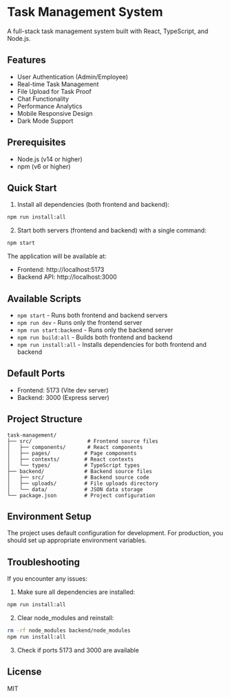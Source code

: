 # Task Management System

A full-stack task management system built with React, TypeScript, and Node.js.

## Features

- User Authentication (Admin/Employee)
- Real-time Task Management
- File Upload for Task Proof
- Chat Functionality
- Performance Analytics
- Mobile Responsive Design
- Dark Mode Support

## Prerequisites

- Node.js (v14 or higher)
- npm (v6 or higher)

## Quick Start

1. Install all dependencies (both frontend and backend):
```bash
npm run install:all
```

2. Start both servers (frontend and backend) with a single command:
```bash
npm start
```

The application will be available at:
- Frontend: http://localhost:5173
- Backend API: http://localhost:3000

## Available Scripts

- `npm start` - Runs both frontend and backend servers
- `npm run dev` - Runs only the frontend server
- `npm run start:backend` - Runs only the backend server
- `npm run build:all` - Builds both frontend and backend
- `npm run install:all` - Installs dependencies for both frontend and backend

## Default Ports

- Frontend: 5173 (Vite dev server)
- Backend: 3000 (Express server)

## Project Structure

```
task-management/
├── src/                  # Frontend source files
│   ├── components/       # React components
│   ├── pages/           # Page components
│   ├── contexts/        # React contexts
│   └── types/           # TypeScript types
├── backend/             # Backend source files
│   ├── src/             # Backend source code
│   ├── uploads/         # File uploads directory
│   └── data/            # JSON data storage
└── package.json         # Project configuration
```

## Environment Setup

The project uses default configuration for development. For production, you should set up appropriate environment variables.

## Troubleshooting

If you encounter any issues:

1. Make sure all dependencies are installed:
```bash
npm run install:all
```

2. Clear node_modules and reinstall:
```bash
rm -rf node_modules backend/node_modules
npm run install:all
```

3. Check if ports 5173 and 3000 are available

## License

MIT 